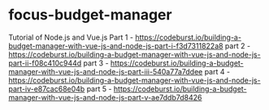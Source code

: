 # focus-budget-manager
Tutorial of Node.js and Vue.js
Part 1 - https://codeburst.io/building-a-budget-manager-with-vue-js-and-node-js-part-i-f3d7311822a8
part 2 - https://codeburst.io/building-a-budget-manager-with-vue-js-and-node-js-part-ii-f08c410c944d
part 3 - https://codeburst.io/building-a-budget-manager-with-vue-js-and-node-js-part-iii-540a77a7ddee
part 4 - https://codeburst.io/building-a-budget-manager-with-vue-js-and-node-js-part-iv-e87cac68e04b
part 5 - https://codeburst.io/building-a-budget-manager-with-vue-js-and-node-js-part-v-ae7ddb7d8426